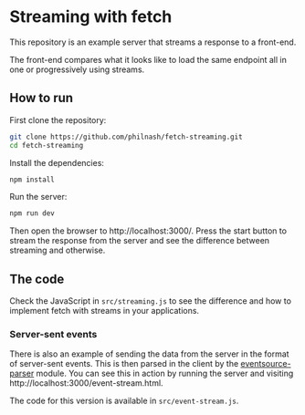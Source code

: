 # Streaming with fetch

This repository is an example server that streams a response to a front-end. 

The front-end compares what it looks like to load the same endpoint all in one or progressively using streams.

## How to run

First clone the repository:

```sh
git clone https://github.com/philnash/fetch-streaming.git
cd fetch-streaming
```

Install the dependencies:

```sh
npm install
```

Run the server:

```sh
npm run dev
```

Then open the browser to http://localhost:3000/. Press the start button to stream the response from the server and see the difference between streaming and otherwise.

## The code

Check the JavaScript in `src/streaming.js` to see the difference and how to implement fetch with streams in your applications.

### Server-sent events

There is also an example of sending the data from the server in the format of server-sent events. This is then parsed in the client by the [eventsource-parser](https://www.npmjs.com/package/eventsource-parser) module. You can see this in action by running the server and visiting http://localhost:3000/event-stream.html.

The code for this version is available in `src/event-stream.js`.